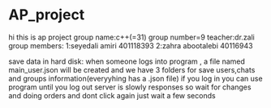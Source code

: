 # AP_project
hi this is ap project
group name:c++(=31)
group number=9
teacher:dr.zali
group members:
1:seyedali amiri 401118393
2:zahra abootalebi 40116943

save data in hard disk: when someone logs into program  , a file named main_user.json will be created
and we have 3 folders for save users,chats and groups information(everyyhing has a .json file)
if you log in you can use program until you log out
server is slowly responses so wait for changes and  doing orders and dont click again just wait a few seconds

